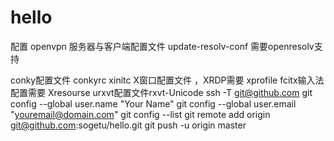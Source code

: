 # hello
配置
openvpn 服务器与客户端配置文件
update-resolv-conf   需要openresolv支持


conky配置文件 conkyrc
xinitc X窗口配置文件 ，XRDP需要
xprofile   fcitx输入法配置需要
Xresourse  urxvt配置文件rxvt-Unicode
ssh -T git@github.com
git config --global user.name "Your Name"
git config --global user.email "youremail@domain.com"
git config --list
git remote add origin git@github.com:sogetu/hello.git
git push -u origin master
